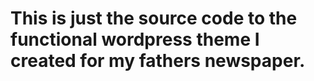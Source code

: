# This is just the source code to the functional wordpress theme I created for my fathers newspaper.
